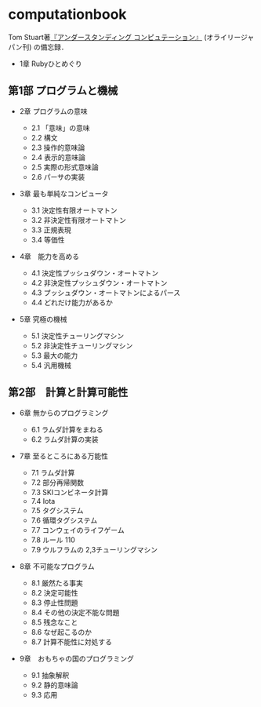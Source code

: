 # computationbook
Tom Stuart著[『アンダースタンディング コンピュテーション』](https://www.oreilly.co.jp/books/9784873116976/)
(オライリージャパン刊) の備忘録．
 
- 1章 Rubyひとめぐり

## 第1部 プログラムと機械

- 2章 プログラムの意味
  - 2.1 「意味」の意味
  - 2.2 構文
  - 2.3 操作的意味論
  - 2.4 表示的意味論
  - 2.5 実際の形式意味論
  - 2.6 パーサの実装

- 3章 最も単純なコンピュータ
  - 3.1 決定性有限オートマトン
  - 3.2 非決定性有限オートマトン
  - 3.3 正規表現
  - 3.4 等価性

- 4章　能力を高める
  - 4.1 決定性プッシュダウン・オートマトン
  - 4.2 非決定性プッシュダウン・オートマトン
  - 4.3 プッシュダウン・オートマトンによるパース
  - 4.4 どれだけ能力があるか

- 5章 究極の機械
  - 5.1 決定性チューリングマシン
  - 5.2 非決定性チューリングマシン
  - 5.3 最大の能力
  - 5.4 汎用機械

## 第2部　計算と計算可能性

- 6章 無からのプログラミング
  - 6.1 ラムダ計算をまねる
  - 6.2 ラムダ計算の実装

- 7章 至るところにある万能性
  - 7.1 ラムダ計算
  - 7.2 部分再帰関数
  - 7.3 SKIコンビネータ計算
  - 7.4 Iota
  - 7.5 タグシステム
  - 7.6 循環タグシステム
  - 7.7 コンウェイのライフゲーム
  - 7.8 ルール 110
  - 7.9 ウルフラムの 2,3チューリングマシン

- 8章 不可能なプログラム
  - 8.1 厳然たる事実
  - 8.2 決定可能性
  - 8.3 停止性問題
  - 8.4 その他の決定不能な問題
  - 8.5 残念なこと
  - 8.6 なぜ起こるのか
  - 8.7 計算不能性に対処する

- 9章　おもちゃの国のプログラミング
  - 9.1 抽象解釈
  - 9.2 静的意味論
  - 9.3 応用
